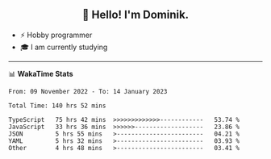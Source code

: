 <h2 align="center">👋 Hello! I'm Dominik.</h2>

- ⚡ Hobby programmer
- 🎓 I am currently studying

---
📊 **WakaTime Stats**
<!--START_SECTION:waka-->

```text
From: 09 November 2022 - To: 14 January 2023

Total Time: 140 hrs 52 mins

TypeScript   75 hrs 42 mins  >>>>>>>>>>>>>------------   53.74 %
JavaScript   33 hrs 36 mins  >>>>>>-------------------   23.86 %
JSON         5 hrs 55 mins   >------------------------   04.21 %
YAML         5 hrs 32 mins   >------------------------   03.93 %
Other        4 hrs 48 mins   >------------------------   03.41 %
```

<!--END_SECTION:waka-->
